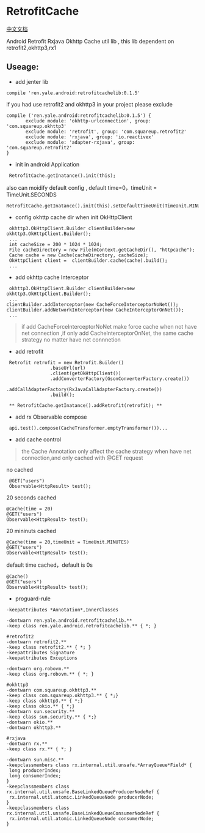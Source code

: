 # RetrofitCache

[中文文档](https://github.com/yale8848/RetrofitCache/blob/master/README_CN.MD)

Android Retrofit Rxjava Okhttp Cache util lib , this lib dependent on retrofit2,okhttp3,rx1


## Useage:

 - add jenter lib

 ```
 compile 'ren.yale.android:retrofitcachelib:0.1.5'
 ```

 if you had use retrofit2 and okhttp3 in your project please exclude


 ```
 compile ('ren.yale.android:retrofitcachelib:0.1.5') {
        exclude module: 'okhttp-urlconnection', group: 'com.squareup.okhttp3'
        exclude module: 'retrofit', group: 'com.squareup.retrofit2'
        exclude module: 'rxjava', group: 'io.reactivex'
        exclude module: 'adapter-rxjava', group: 'com.squareup.retrofit2'
 }

 ```

 - init in android Application

 ```
  RetrofitCache.getInatance().init(this);
 ```

also can moidify default config , default time=0，timeUnit = TimeUnit.SECONDS

```
RetrofitCache.getInatance().init(this).setDefaultTimeUnit(TimeUnit.MINUTES).setDefaultTime(1);
```

 - config okhttp cache dir when init OkHttpClient

 ```
  okhttp3.OkHttpClient.Builder clientBuilder=new okhttp3.OkHttpClient.Builder();
  ...
  int cacheSize = 200 * 1024 * 1024;
  File cacheDirectory = new File(mContext.getCacheDir(), "httpcache");
  Cache cache = new Cache(cacheDirectory, cacheSize);
  OkHttpClient client =  clientBuilder.cache(cache).build();
  ...

 ```

- add okhttp cache Interceptor

 ```
  okhttp3.OkHttpClient.Builder clientBuilder=new okhttp3.OkHttpClient.Builder();
  ...
 clientBuilder.addInterceptor(new CacheForceInterceptorNoNet());
 clientBuilder.addNetworkInterceptor(new CacheInterceptorOnNet());
  ...

 ```

 > if add CacheForceInterceptorNoNet make force cache when not have net connection ,if only add CacheInterceptorOnNet,
 the same cache strategy no matter have net connnetion

- add retrofit

```
 Retrofit retrofit = new Retrofit.Builder()
                .baseUrl(url)
                .client(getOkHttpClient())
                .addConverterFactory(GsonConverterFactory.create())
                .addCallAdapterFactory(RxJavaCallAdapterFactory.create())
                .build();

 ** RetrofitCache.getInatance().addRetrofit(retrofit); **

```
- add rx Observable compose

```
 api.test().compose(CacheTransformer.emptyTransformer())...

```

 - add cache control

 > the Cache Annotation only affect the cache strategy when have net connection,and only cached with @GET request

   no cached

  ```
   @GET("users")
   Observable<HttpResult> test();
  ```

 20 seconds cached

 ```
 @Cache(time = 20)
 @GET("users")
 Observable<HttpResult> test();

 ```

 20 mininuts cached

 ```
 @Cache(time = 20,timeUnit = TimeUnit.MINUTES)
 @GET("users")
 Observable<HttpResult> test();

 ```

 default time cached，default is 0s

  ```
  @Cache()
  @GET("users")
  Observable<HttpResult> test();
  ```

- proguard-rule

```
-keepattributes *Annotation*,InnerClasses

-dontwarn ren.yale.android.retrofitcachelib.**
-keep class ren.yale.android.retrofitcachelib.** { *; }

#retrofit2
-dontwarn retrofit2.**
-keep class retrofit2.** { *; }
-keepattributes Signature
-keepattributes Exceptions

-dontwarn org.robovm.**
-keep class org.robovm.** { *; }

#okhttp3
-dontwarn com.squareup.okhttp3.**
-keep class com.squareup.okhttp3.** { *;}
-keep class okhttp3.** { *;}
-keep class okio.** { *;}
-dontwarn sun.security.**
-keep class sun.security.** { *;}
-dontwarn okio.**
-dontwarn okhttp3.**

#rxjava
-dontwarn rx.**
-keep class rx.** { *; }

-dontwarn sun.misc.**
-keepclassmembers class rx.internal.util.unsafe.*ArrayQueue*Field* {
 long producerIndex;
 long consumerIndex;
}
-keepclassmembers class rx.internal.util.unsafe.BaseLinkedQueueProducerNodeRef {
 rx.internal.util.atomic.LinkedQueueNode producerNode;
}
-keepclassmembers class rx.internal.util.unsafe.BaseLinkedQueueConsumerNodeRef {
 rx.internal.util.atomic.LinkedQueueNode consumerNode;
}

```
